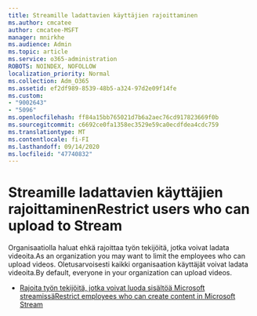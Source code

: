 ```yaml
---
title: Streamille ladattavien käyttäjien rajoittaminen
ms.author: cmcatee
author: cmcatee-MSFT
manager: mnirkhe
ms.audience: Admin
ms.topic: article
ms.service: o365-administration
ROBOTS: NOINDEX, NOFOLLOW
localization_priority: Normal
ms.collection: Adm_O365
ms.assetid: ef2df989-8539-48b5-a324-97d2e09f14fe
ms.custom:
- "9002643"
- "5096"
ms.openlocfilehash: ff84a15bb765021d7b6a2aec76cd917823669f0b
ms.sourcegitcommit: c6692ce0fa1358ec3529e59ca0ecdfdea4cdc759
ms.translationtype: MT
ms.contentlocale: fi-FI
ms.lasthandoff: 09/14/2020
ms.locfileid: "47740832"
---
```

# <a name="restrict-users-who-can-upload-to-stream"></a><span data-ttu-id="2a5bd-102">Streamille ladattavien käyttäjien rajoittaminen</span><span class="sxs-lookup"><span data-stu-id="2a5bd-102">Restrict users who can upload to Stream</span></span>

<span data-ttu-id="2a5bd-103">Organisaatiolla haluat ehkä rajoittaa työn tekijöitä, jotka voivat ladata videoita.</span><span class="sxs-lookup"><span data-stu-id="2a5bd-103">As an organization you may want to limit the employees who can upload videos.</span></span> <span data-ttu-id="2a5bd-104">Oletusarvoisesti kaikki organisaation käyttäjät voivat ladata videoita.</span><span class="sxs-lookup"><span data-stu-id="2a5bd-104">By default, everyone in your organization can upload videos.</span></span>

- [<span data-ttu-id="2a5bd-105">Rajoita työn tekijöitä, jotka voivat luoda sisältöä Microsoft streamissä</span><span class="sxs-lookup"><span data-stu-id="2a5bd-105">Restrict employees who can create content in Microsoft Stream</span></span>](https://docs.microsoft.com/stream/restrict-uploaders)
